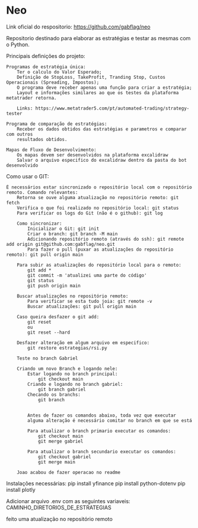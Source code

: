 # Neo

Link oficial do respositorio: https://github.com/gabflag/neo

Repositorio destinado para elaborar as estratégias e testar as mesmas com o Python.

Principais definições do projeto:

    Programas de estratégia única:
        Ter o calculo do Valor Esperado;
        Definição de StopLoss, TakeProfit, Tranding Stop, Custos Operacionais (Spreading, Impostos);
        O programa deve receber apenas uma função para criar a estratégia;
        Layout e informações similares ao que os testes da plataforma metatrader retorna.

        Links: https://www.metatrader5.com/pt/automated-trading/strategy-tester
    
    Programa de comparação de estratégias:
        Receber os dados obtidos das estratégias e parametros e comparar com outros
        resultados obtidos.

    Mapas de Fluxo de Desenvolvimento:
        Os mapas devem ser desenvolvidos na plataforma excalidraw
        Salvar o arquivo especifico do excalidraw dentro da pasta do bot desenvolvido




Como usar o GIT:

    É necessários estar sincronizado o repositório local com o repositório remoto. Comando relevantes:
        Retorna se ouve alguma atualização no repositório remoto: git fetch
        Verifica o que foi realizado no repositório local: git status
        Para verificar os logs do Git (não é o github): git log 

        Como sincronizar:
            Inicializar o Git: git init
            Criar o branch: git branch -M main
            Adicionando repositório remoto (através do ssh): git remote add origin git@github.com:gabflag/neo.git
            Para fazer o pull (puxar as atualizações do repositório remoto): git pull origin main
        
        Para subir as atualizações do repositório local para o remoto:
            git add *
            git commit -m 'atualizei uma parte do código'
            git status
            git push origin main

        Buscar atualizações no repositório remoto:
            Para verificar se esta tudo joia: git remote -v
            Buscar atualizações: git pull origin main
        
        Caso queira desfazer o git add:
            git reset
            ou
            git reset --hard
            
        Desfazer alteração em algum arquivo em especifico:
            git restore estrategias/rsi.py

        Teste no branch Gabriel
    
        Criando um novo Branch e logando nele:
            Estar logando no branch principal:
                git checkout main
            Criando e logando no branch gabriel: 
                git branch gabriel 
            Checando os branchs:
                git branch

            
            Antes de fazer os comandos abaixo, toda vez que executar
            alguma alteração é necessário comitar no branch em que se está
            
            Para atualizar o branch primario executar os comandos:
                git checkout main
                git merge gabriel

            Para atualizar o branch secundario executar os comandos:
                git checkout gabriel
                git merge main

        Joao acabou de fazer operacao no readme
        
Instalações necessárias:
    pip install yfinance
    pip install python-dotenv
    pip install plotly


Adicionar arquivo .env com as seguintes variaveis:
    CAMINHO_DIRETORIOS_DE_ESTRATEGIAS

feito uma atualização no repositório remoto
